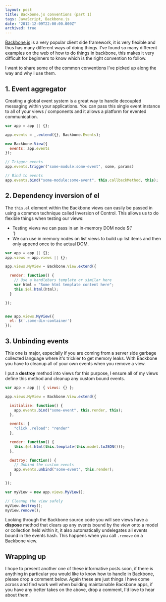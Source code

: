 ```yaml
---
layout: post
title: Backbone.js conventions (part 1)
tags: JavaScript, Backbone.js
date: "2012-12-09T22:00:00.000Z"
archived: true
---
```


[Backbone.js](http://backbonejs.org/) is a very popular client side framework, it is very flexible and thus has many different ways of doing things. I've found so many different examples on the web of how to do things in backbone, this makes it very difficult for beginners to know which is the right convention to follow.

I want to share some of the common conventions I've picked up along the way and why I use them.

## 1. Event aggregator

Creating a global event system is a great way to handle decoupled messaging within your applications. You can pass this single event instance to all of your views / components and it allows a platform for evented communication.

```js
var app = app || {};

app.events = _.extend({}, Backbone.Events);

new Backbone.View({
  events: app.events
});

// Trigger events
app.events.trigger("some-module:some-event", some, params)

// Bind to events
app.events.bind("some-module:some-event", this.callbackMethod, this);
```

## 2. Dependency inversion of el

The `this.el` element within the Backbone views can easily be passed in using a common technique called Inversion of Control. This allows us to do flexible things when testing our views:

- Testing views we can pass in an in-memory DOM node $('<div>')
- We can use in memory nodes on list views to build up list items and then only append once to the actual DOM.

```js
var app = app || {};
app.views = app.views || {};

app.views.MyView = Backbone.View.extend({

  render: function() {
    // Use a handlebars template or similar here
    var html = "Some html template content here";
    this.$el.html(html);
  }

});


new app.views.MyView({
  el: $('.some-div-container')
});
```

## 3. Unbinding events

This one is major, especially if you are coming from a server side garbage collected language where it's trickier to get memory leaks. With Backbone you have to cleanup all of your own events when you remove a view.

I put a **destroy** method into views for this purpose, I ensure all of my views define this method and cleanup any custom bound events.

```js
var app = app || { views: {} };

app.views.MyView = Backbone.View.extend({

  initialize: function() {
    app.events.bind("some-event", this.render, this);
  },

  events: {
    "click .reload": "render"
  },

  render: function() {
    this.$el.html(this.template(this.model.toJSON()));
  },

  destroy: function() {
    // Unbind the custom events
    app.events.unbind("some-event", this.render);
  }

});

var myView = new app.views.MyView();

// Cleanup the view safely
myView.destroy();
myView.remove();
```

Looking through the Backbone source code you will see views have a **dispose** method that clears up any events bound by the view onto a model or collection held within it, it also automatically undelegates all events bound in the events hash. This happens when you call `.remove` on a Backbone view.

## Wrapping up

I hope to present another one of these informative posts soon, if there is anything in particular you would like to know how to handle in Backbone, please drop a comment below. Again these are just things I have come across and find work well when building maintainable Backbone apps, if you have any better takes on the above, drop a comment, I'd love to hear about them.
